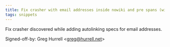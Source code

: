 ```yaml
---
title: Fix crasher with email addresses inside nowiki and pre spans (wikitext, 47c718c)
tags: snippets
---
```


Fix crasher discovered while adding autolinking specs for email addresses.

Signed-off-by: Greg Hurrell &lt;greg@hurrell.net&gt;
